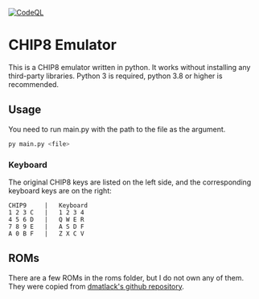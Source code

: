 [![CodeQL](https://github.com/cytesys/chip8-emulator/actions/workflows/codeql-analysis.yml/badge.svg)](https://github.com/cytesys/chip8-emulator/actions/workflows/codeql-analysis.yml)
# CHIP8 Emulator
This is a CHIP8 emulator written in python. It works without installing any third-party libraries.
Python 3 is required, python 3.8 or higher is recommended.

## Usage
You need to run main.py with the path to the file as the argument.
```bash
py main.py <file>
```

### Keyboard
The original CHIP8 keys are listed on the left side, and the corresponding keyboard keys are on the right:
```
CHIP9     |   Keyboard
1 2 3 C   |   1 2 3 4
4 5 6 D   |   Q W E R
7 8 9 E   |   A S D F
A 0 B F   |   Z X C V
```

## ROMs
There are a few ROMs in the roms folder, but I do not own any of them. They were copied from [dmatlack's github repository](https://github.com/dmatlack/chip8/tree/master/roms).